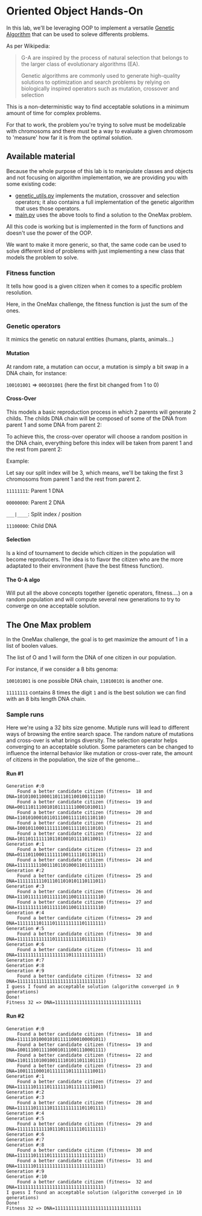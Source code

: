 # Oriented Object Hands-On

In this lab, we'll be leveraging OOP to implement a versatile [Genetic Algorithm](https://en.wikipedia.org/wiki/Genetic_algorithm) that can be used to soleve differents problems.

As per Wikipedia:

> G-A are inspired by the process of natural selection that belongs to the larger class of evolutionary algorithms (EA). 
>
> Genetic algorithms are commonly used to generate high-quality solutions to optimization and search problems by relying on biologically inspired operators such as mutation, crossover and selection

This is a non-deterministic way to find acceptable solutions in a minimum amount of time for complex problems.

For that to work, the problem you're trying to solve must be modelizable with chromosoms and there must be a way to evaluate a given chromosom to 'measure' how far it is from the optimal solution.

## Available material

Because the whole purpose of this lab is to manipulate classes and objects and not focusing on algorithm implementation, we are providing you with some existing code:

- [genetic_utils.py](genetic_utils.py) implements the mutation, crossover and selection operators; it also contains a full implementation of the genetic algorithm that uses those operators.
- [main.py](main.py) uses the above tools to find a solution to the OneMax problem.

All this code is working but is implemented in the form of functions and doesn't use the power of the OOP.

We want to make it more generic, so that, the same code can be used to solve different kind of problems with just implementing a new class that models the problem to solve.

### Fitness function

It tells how good is a given citizen when it comes to a specific problem resolution.

Here, in the OneMax challenge, the fitness function is just the sum of the ones.

### Genetic operators

It mimics the genetic on natural entities (humans, plants, animals...)

#### Mutation

At random rate, a mutation can occur, a mutation is simply a bit swap in a DNA chain, for instance:

```100101001``` => ```000101001``` (here the first bit changed from 1 to 0)

#### Cross-Over

This models a basic reproduction process in which 2 parents will generate 2 childs.
The childs DNA chain will be composed of some of the DNA from parent 1 and some DNA from parent 2:

To achieve this, the cross-over operator will choose a random position in the DNA chain, everything before this index will be taken from parent 1 and the rest from parent 2:

Example:

Let say our split index will be 3, which means, we'll be taking the first 3 chromosoms from parent 1 and the rest from parent 2.

```11111111```: Parent 1 DNA

```00000000```: Parent 2 DNA

```___|____```: Split index / position

```11100000```: Child DNA

#### Selection

Is a kind of tournament to decide which citizen in the population will become reproducers.
The idea is to flavor the citizen who are the more adaptated to their environment (have the best fitness function).

#### The G-A algo

Will put all the above concepts together (genetic operators, fitness....) on a random population and will compute several new generations to try to converge on one acceptable solution.

## The One Max problem

In the OneMax challenge, the goal is to get maximize the amount of 1 in a list of boolen values.

The list of O and 1 will form the DNA of one citizen in our population.

For instance, if we consider a 8 bits genoma:

```100101001``` is one possible DNA chain, ```110100101``` is another one.

```11111111``` contains 8 times the digit ```1``` and is the best solution we can find with an 8 bits length DNA chain.

### Sample runs

Here we're using a 32 bits size genome.
Mutiple runs will lead to different ways of browsing the entire search space.
The random nature of mutations and cross-over is what brings diversity.
The selection operator helps converging to an acceptable solution.
Some parameters can be changed to influence the internal behavior like mutation or cross-over rate, the amount of citizens in the population, the size of the genome...

#### Run #1

```
Generation #:0
	Found a better candidate citizen (fitness=  18 and DNA=10101001100011011101100100111110)
	Found a better candidate citizen (fitness=  19 and DNA=00111011100101011111110001010011)
	Found a better candidate citizen (fitness=  20 and DNA=11010100010110111001111101110110)
	Found a better candidate citizen (fitness=  21 and DNA=10010110001111111001111101110101)
	Found a better candidate citizen (fitness=  22 and DNA=10110111111101101001011110110011)
Generation #:1
	Found a better candidate citizen (fitness=  23 and DNA=01110110001111111001111101110111)
	Found a better candidate citizen (fitness=  24 and DNA=11111111100111011010001101111111)
Generation #:2
	Found a better candidate citizen (fitness=  25 and DNA=11111111110111011010101110111011)
Generation #:3
	Found a better candidate citizen (fitness=  26 and DNA=11101111110111111011001111111110)
	Found a better candidate citizen (fitness=  27 and DNA=11111111110111111011001111111110)
Generation #:4
	Found a better candidate citizen (fitness=  29 and DNA=11111111011110111111111101111111)
Generation #:5
	Found a better candidate citizen (fitness=  30 and DNA=11111111111110111111111101111111)
Generation #:6
	Found a better candidate citizen (fitness=  31 and DNA=11111111111111111110111111111111)
Generation #:7
Generation #:8
Generation #:9
	Found a better candidate citizen (fitness=  32 and DNA=11111111111111111111111111111111)
I guess I found an acceptable solution (algorithm converged in 9 generations)
Done!
Fitness 32 => DNA=11111111111111111111111111111111
```

#### Run #2

```
Generation #:0
	Found a better candidate citizen (fitness=  18 and DNA=11111101000101011111000100001011)
	Found a better candidate citizen (fitness=  19 and DNA=10011100111100010111001110001111)
	Found a better candidate citizen (fitness=  22 and DNA=11011110100100111101011011101111)
	Found a better candidate citizen (fitness=  23 and DNA=10011110001011111110111111110011)
Generation #:1
	Found a better candidate citizen (fitness=  27 and DNA=11111101111011111110111111110011)
Generation #:2
Generation #:3
	Found a better candidate citizen (fitness=  28 and DNA=11111101111101111111111101101111)
Generation #:4
Generation #:5
	Found a better candidate citizen (fitness=  29 and DNA=11111111111101110111111101111111)
Generation #:6
Generation #:7
Generation #:8
	Found a better candidate citizen (fitness=  30 and DNA=11111101111011111111111111111111)
	Found a better candidate citizen (fitness=  31 and DNA=11111101111111111111111111111111)
Generation #:9
Generation #:10
	Found a better candidate citizen (fitness=  32 and DNA=11111111111111111111111111111111)
I guess I found an acceptable solution (algorithm converged in 10 generations)
Done!
Fitness 32 => DNA=11111111111111111111111111111111
```
